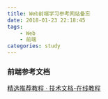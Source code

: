 ```yaml
---
title: Web前端学习参考网站备忘
date: 2018-01-23 22:18:45
tags: 
    - Web
    - 前端
categories: study
---
```


### 前端参考文档
[精选推荐教程 · 技术文档-在线教程](http://caibaojian.com/book/)